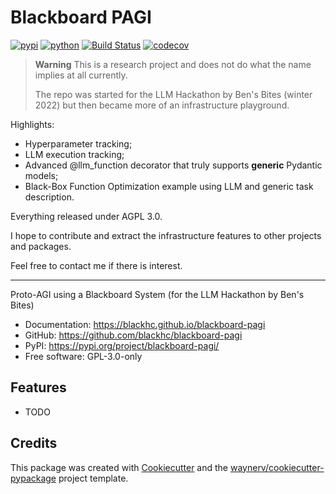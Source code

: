 # Blackboard PAGI


[![pypi](https://img.shields.io/pypi/v/blackboard-pagi.svg)](https://pypi.org/project/blackboard-pagi/)
[![python](https://img.shields.io/pypi/pyversions/blackboard-pagi.svg)](https://pypi.org/project/blackboard-pagi/)
[![Build Status](https://github.com/blackhc/blackboard-pagi/actions/workflows/dev.yml/badge.svg)](https://github.com/blackhc/blackboard-pagi/actions/workflows/dev.yml)
[![codecov](https://codecov.io/gh/blackhc/blackboard-pagi/branch/main/graphs/badge.svg)](https://codecov.io/github/blackhc/blackboard-pagi)

> **Warning**
> This is a research project and does not do what the name implies at all currently.
>
> The repo was started for the LLM Hackathon by Ben's Bites (winter 2022) but then became more of an infrastructure playground.

Highlights:

- Hyperparameter tracking;
- LLM execution tracking;
- Advanced @llm_function decorator that truly supports **generic** Pydantic models;
- Black-Box Function Optimization example using LLM and generic task description.

Everything released under AGPL 3.0.

I hope to contribute and extract the infrastructure features to other projects and packages.

Feel free to contact me if there is interest.

---

Proto-AGI using a Blackboard System (for the LLM Hackathon by Ben's Bites)


* Documentation: <https://blackhc.github.io/blackboard-pagi>
* GitHub: <https://github.com/blackhc/blackboard-pagi>
* PyPI: <https://pypi.org/project/blackboard-pagi/>
* Free software: GPL-3.0-only


## Features

* TODO

## Credits

This package was created with [Cookiecutter](https://github.com/audreyr/cookiecutter) and the [waynerv/cookiecutter-pypackage](https://github.com/waynerv/cookiecutter-pypackage) project template.
